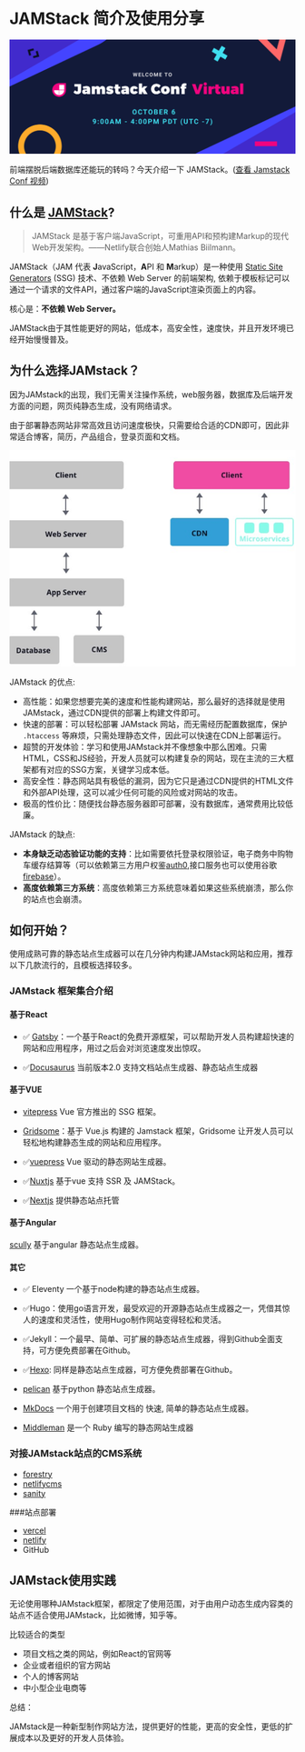 # JAMStack 简介及使用分享

![jam-virtrual](../assets/jam-virtrual.png)

前端摆脱后端数据库还能玩的转吗？今天介绍一下 JAMStack。([查看 Jamstack Conf 视频](https://www.youtube.com/channel/UC8bRyfU7ycLXnEBfvdorpUg))

## 什么是 [JAMStack](https://jamstack.org/)? 

> JAMStack 是基于客户端JavaScript，可重用API和预构建Markup的现代Web开发架构。——Netlify联合创始人Mathias Biilmann。

JAMStack（JAM 代表 **J**avaScript，**A**PI 和 **M**arkup）是一种使用 [Static Site Generators](https//www.staticgen.com/) (SSG) 技术、不依赖 Web Server 的前端架构,  依赖于模板标记可以通过一个请求的文件API，通过客户端的JavaScript渲染页面上的内容。

核心是：**不依赖 Web Server。**

JAMStack由于其性能更好的网站，低成本，高安全性，速度快，并且开发环境已经开始慢慢普及。

## 为什么选择JAMstack？

因为JAMstack的出现，我们无需关注操作系统，web服务器，数据库及后端开发方面的问题，网页纯静态生成，没有网络请求。

由于部署静态网站非常高效且访问速度极快，只需要给合适的CDN即可，因此非常适合博客，简历，产品组合，登录页面和文档。

![site](../assets/jam-site.jpg)

JAMstack 的优点:

- 高性能：如果您想要完美的速度和性能构建网站，那么最好的选择就是使用JAMstack，通过CDN提供的部署上构建文件即可。
- 快速的部署：可以轻松部署 JAMstack 网站，而无需经历配置数据库，保护 `.htaccess` 等麻烦，只需处理静态文件，因此可以快速在CDN上部署运行。
- 超赞的开发体验：学习和使用JAMstack并不像想象中那么困难。只需HTML，CSS和JS经验，开发人员就可以构建复杂的网站，现在主流的三大框架都有对应的SSG方案，关键学习成本低。
- 高安全性：静态网站具有极低的漏洞，因为它只是通过CDN提供的HTML文件和外部API处理，这可以减少任何可能的风险或对网站的攻击。
- 极高的性价比：随便找台静态服务器即可部署，没有数据库，通常费用比较低廉。

JAMstack 的缺点:

- **本身缺乏动态验证功能的支持**：比如需要依托登录权限验证，电子商务中购物车缓存结算等（可以依赖第三方用户权鉴[auth0](https://auth0.com/),接口服务也可以使用谷歌[firebase](https://firebase.google.com/)）。
- **高度依赖第三方系统**：高度依赖第三方系统意味着如果这些系统崩溃，那么你的站点也会崩溃。



## 如何开始？

使用成熟可靠的静态站点生成器可以在几分钟内构建JAMstack网站和应用，推荐以下几款流行的，且模板选择较多。

### JAMstack 框架集合介绍

#### 基于React

- ✅ [Gatsby](https://www.gatsbyjs.com/)：一个基于React的免费开源框架，可以帮助开发人员构建超快速的网站和应用程序，用过之后会对浏览速度发出惊叹。

- ✅[Docusaurus](https://www.docusaurus.cn) 当前版本2.0 支持文档站点生成器、静态站点生成器


#### 基于VUE

- [vitepress](https://github.com/vuejs/vitepress) Vue 官方推出的 SSG 框架。

- [Gridsome](https://www.gridsome.cn/)：基于 Vue.js 构建的 Jamstack 框架，Gridsome 让开发人员可以轻松地构建静态生成的网站和应用程序。
- ✅[vuepress](https://www.vuepress.cn/) Vue 驱动的静态网站生成器。
- ✅[Nuxtjs](https://www.nuxtjs.cn/)  基于vue 支持 SSR 及 JAMStack。
- ✅[Nextjs](https://github.com/vercel/next.js) 提供静态站点托管

#### 基于Angular

[scully](https://scully.io/) 基于angular 静态站点生成器。

#### 其它

- ✅ Eleventy 一个基于node构建的静态站点生成器。

- ✅Hugo：使用go语言开发，最受欢迎的开源静态站点生成器之一，凭借其惊人的速度和灵活性，使用Hugo制作网站变得轻松和灵活。
- ✅Jekyll：一个最早、简单、可扩展的静态站点生成器，得到Github全面支持，可方便免费部署在Github。
- ✅[Hexo](https://hexo.io/zh-cn/): 同样是静态站点生成器，可方便免费部署在Github。
- [pelican](https://blog.getpelican.com/) 基于python 静态站点生成器。
- [MkDocs](https://www.mkdocs.org/)  一个用于创建项目文档的 快速, 简单的静态站点生成器。
- [Middleman](https://middlemanapp.com/) 是一个 Ruby 编写的静态网站生成器

### 对接JAMstack站点的CMS系统

- [forestry](app.forestry.io)
- [netlifycms](https://www.netlifycms.org/)
- [sanity](https://www.sanity.io/)

###站点部署

- [vercel](https://vercel.com/dashboard)
- [netlify](https://netlify.app/)
- GitHub

## JAMstack使用实践

无论使用哪种JAMstack框架，都限定了使用范围，对于由用户动态生成内容类的站点不适合使用JAMstack，比如微博，知乎等。

比较适合的类型

- 项目文档之类的网站，例如React的官网等
- 企业或者组织的官方网站
- 个人的博客网站
- 中小型企业电商等



总结：

JAMstack是一种新型制作网站方法，提供更好的性能，更高的安全性，更低的扩展成本以及更好的开发人员体验。